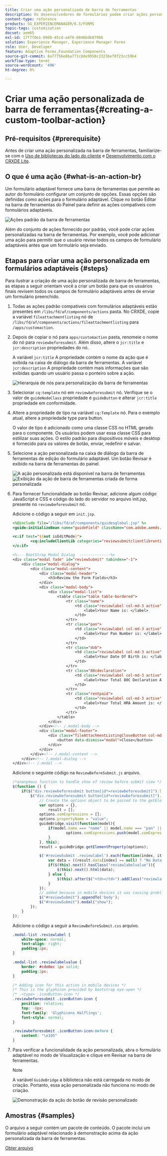 ```yaml
---
title: Criar uma ação personalizada de barra de ferramentas
description: Os desenvolvedores de formulários podem criar ações personalizadas da barra de ferramentas para formulários adaptáveis no AEM Forms. O uso de ações personalizadas de autores de formulários pode fornecer mais fluxos de trabalho e opções aos usuários finais.
content-type: reference
products: SG_EXPERIENCEMANAGER/6.5/FORMS
topic-tags: customization
docset: aem65
exl-id: 17f7f0e1-09d8-45cd-a4f6-0846bdb079b6
solution: Experience Manager, Experience Manager Forms
role: User, Developer
feature: Adaptive Forms,Foundation Components
source-git-commit: 8a77756e8ba771c8de9950c2323bef8f23cc59b4
workflow-type: tm+mt
source-wordcount: '496'
ht-degree: 0%

---
```


# Criar uma ação personalizada de barra de ferramentas{#creating-a-custom-toolbar-action}

## Pré-requisitos {#prerequisite}

Antes de criar uma ação personalizada na barra de ferramentas, familiarize-se com o [Uso de bibliotecas do lado do cliente](/help/sites-developing/clientlibs.md) e [Desenvolvimento com o CRXDE Lite](/help/sites-developing/developing-with-crxde-lite.md).

## O que é uma ação {#what-is-an-action-br}

Um formulário adaptável fornece uma barra de ferramentas que permite ao autor do formulário configurar um conjunto de opções. Essas opções são definidas como ações para o formulário adaptável. Clique no botão Editar na barra de ferramentas do Painel para definir as ações compatíveis com formulários adaptáveis.

![Ações padrão da barra de ferramentas](assets/default_toolbar_actions.png)

Além do conjunto de ações fornecido por padrão, você pode criar ações personalizadas na barra de ferramentas. Por exemplo, você pode adicionar uma ação para permitir que o usuário revise todos os campos de formulário adaptáveis antes que um formulário seja enviado.

## Etapas para criar uma ação personalizada em formulários adaptáveis {#steps}

Para ilustrar a criação de uma ação personalizada de barra de ferramentas, as etapas a seguir orientam você a criar um botão para que os usuários finais revisem todos os campos de formulário adaptáveis antes de enviar um formulário preenchido.

1. Todas as ações padrão compatíveis com formulários adaptáveis estão presentes em `/libs/fd/af/components/actions` pasta. No CRXDE, copie a variável `fileattachmentlisting` nó de `/libs/fd/af/components/actions/fileattachmentlisting` para `/apps/customaction`.

1. Depois de copiar o nó para `apps/customaction` pasta, renomeie o nome do nó para `reviewbeforesubmit`. Além disso, altere o `jcr:title` e `jcr:description` propriedades do nó.

   A variável `jcr:title` A propriedade contém o nome da ação que é exibida na caixa de diálogo da barra de ferramentas. A variável `jcr:description` A propriedade contém mais informações que são exibidas quando um usuário passa o ponteiro sobre a ação.

   ![Hierarquia de nós para personalização da barra de ferramentas](assets/action3.png)

1. Selecionar `cq:template` nó em `reviewbeforesubmit` nó. Verifique se o valor de `guideNodeClass` propriedade é `guideButton` e alterar `jcr:title` propriedade em conformidade.
1. Altere a propriedade de tipo na variável `cq:Template` nó. Para o exemplo atual, altere a propriedade type para button.

   O valor de tipo é adicionado como uma classe CSS no HTML gerado para o componente. Os usuários podem usar essa classe CSS para estilizar suas ações. O estilo padrão para dispositivos móveis e desktop é fornecido para os valores de botão, enviar, redefinir e salvar.

1. Selecione a ação personalizada na caixa de diálogo da barra de ferramentas de edição do formulário adaptável. Um botão Revisar é exibido na barra de ferramentas do painel.

   ![A ação personalizada está disponível na barra de ferramentas](assets/custom_action_available_in_toolbar.png) ![Exibição da ação de barra de ferramentas criada de forma personalizada](assets/action7.png)

1. Para fornecer funcionalidade ao botão Revisar, adicione algum código JavaScript e CSS e código do lado do servidor no arquivo init.jsp, presente no `reviewbeforesubmit` nó.

   Adicione o código a seguir em `init.jsp`.

   ```jsp
   <%@include file="/libs/fd/af/components/guidesglobal.jsp" %>
   <guide:initializeBean name="guideField" className="com.adobe.aemds.guide.common.GuideButton"/>
   
   <c:if test="${not isEditMode}">
           <cq:includeClientLib categories="reviewsubmitclientlibruntime" />
   </c:if>
   
   <%--- BootStrap Modal Dialog  --------------%>
   <div class="modal fade" id="reviewSubmit" tabindex="-1">
       <div class="modal-dialog">
           <div class="modal-content">
               <div class="modal-header">
                   <h3>Review the Form Fields</h3>
               </div>
               <div class="modal-body">
                   <div class="modal-list">
                       <table class="table table-bordered">
                           <tr class="name">
                               <td class="reviewlabel col-md-3 active">
                                   <label>Your Name is: </label>
                               </td>
                           </tr>
                           <tr class="pan">
                               <td class="reviewlabel col-md-3 active">
                                   <label>Your Pan Number is: </label>
                               </td>
                           </tr>
                           <tr class="dob">
                               <td class="reviewlabel col-md-3 active">
                                   <label>Your Date Of Birth is: </label>
                               </td>
                           </tr>
                           <tr class="80cdeclaration">
                               <td class="reviewlabel col-md-3 active">
                                   <label>Your Total 80C Declaration Amount is: </label>
                               </td>
                           </tr>
                           <tr class="rentpaid">
                               <td class="reviewlabel col-md-3 active">
                                   <label>Your Total HRA Amount is: </label>
                               </td>
                           </tr>
                       </table>
                   </div>
               </div><!-- /.modal-body -->
               <div class="modal-footer">
                   <div class="fileAttachmentListingCloseButton col-md-2 col-xs-2 col-sm-2">
                       <button data-dismiss="modal">Close</button>
                   </div>
               </div>
           </div><!-- /.modal-content -->
       </div><!-- /.modal-dialog -->
   </div><!-- /.modal -->
   ```

   Adicione o seguinte código na `ReviewBeforeSubmit.js` arquivo.

   ```javascript
   /*anonymous function to handle show of review before submit view */
   $(function () {
       if($("div.reviewbeforesubmit button[id*=reviewbeforesubmit]").length > 0) {
           $("div.reviewbeforesubmit button[id*=reviewbeforesubmit]").click(function(){
               // Create the options object to be passed to the getElementProperty API
               var options = {},
                   result = [];
               options.somExpressions = [];
               options.propertyName = "value";
               guideBridge.visit(function(model){
                   if(model.name === "name" || model.name === "pan" || model.name === "dateofbirth" || model.name === "total" || model.name === "totalmonthlyrent"){
                           options.somExpressions.push(model.somExpression);
                   }
               }, this);
               result = guideBridge.getElementProperty(options);
   
               $('#reviewSubmit .reviewlabel').each(function(index, item){
                   var data = ((result.data[index] == null) ? "No Data Filled" : result.data[index]);
                   if($(this).next().hasClass("reviewlabelvalue")){
                       $(this).next().html(data);
                   } else {
                       $(this).after($("<td></td>").addClass("reviewlabelvalue col-md-6 active").html(data));
                   }
               });
               // added because in mobile devices it was causing problem of backdrop
               $("#reviewSubmit").appendTo('body');
               $("#reviewSubmit").modal("show");
           });
       }
   });
   ```

   Adicione o código a seguir a `ReviewBeforeSubmit.css` arquivo.

   ```css
   .modal-list .reviewlabel {
       white-space: normal;
       text-align: right;
       padding:2px;
   }
   
   .modal-list .reviewlabelvalue {
       border: #cde0ec 1px solid;
       padding:2px;
   }
   
   /* Adding icon for this action in mobile devices */
   /* This is the glyphicon provided by bootstrap eye-open */
   /* .<type> .iconButton-icon */
   .reviewbeforesubmit .iconButton-icon {
       position: relative;
       top: -8px;
       font-family: 'Glyphicons Halflings';
       font-style: normal;
   }
   
   .reviewbeforesubmit .iconButton-icon:before {
       content: "\e105"
   }
   ```

1. Para verificar a funcionalidade da ação personalizada, abra o formulário adaptável no modo de Visualização e clique em Revisar na barra de ferramentas.

   >[!NOTE]
   >
   >A variável `GuideBridge` a biblioteca não está carregada no modo de criação. Portanto, essa ação personalizada não funciona no modo de criação.

   ![Demonstração da ação do botão de revisão personalizado](assets/action9.png)

## Amostras {#samples}

O arquivo a seguir contém um pacote de conteúdo. O pacote inclui um formulário adaptável relacionado à demonstração acima da ação personalizada da barra de ferramentas.

[Obter arquivo](assets/customtoolbaractiondemo.zip)
